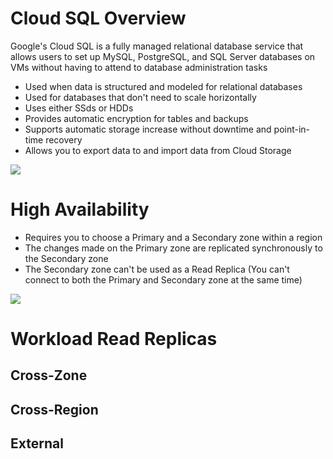 # Cloud SQL Overview

Google's Cloud SQL is a fully managed relational database service that allows users to set up MySQL, PostgreSQL, and SQL Server databases on VMs without having to attend to database administration tasks

* Used when data is structured and modeled for relational databases
* Used for databases that don't need to scale horizontally
* Uses either SSds or HDDs
* Provides automatic encryption for tables and backups
* Supports automatic storage increase without downtime and point-in-time recovery
* Allows you to export data to and import data from Cloud Storage

![](https://github.com/JonmarCorpuz/SecondBrain/blob/main/Assets/Whitespace.png)

# High Availability

* Requires you to choose a Primary and a Secondary zone within a region
* The changes made on the Primary zone are replicated synchronously to the Secondary zone
* The Secondary zone can't be used as a Read Replica (You can't connect to both the Primary and Secondary zone at the same time)

![](https://github.com/JonmarCorpuz/SecondBrain/blob/main/Assets/Whitespace.png)

# Workload Read Replicas

## Cross-Zone

## Cross-Region

## External
